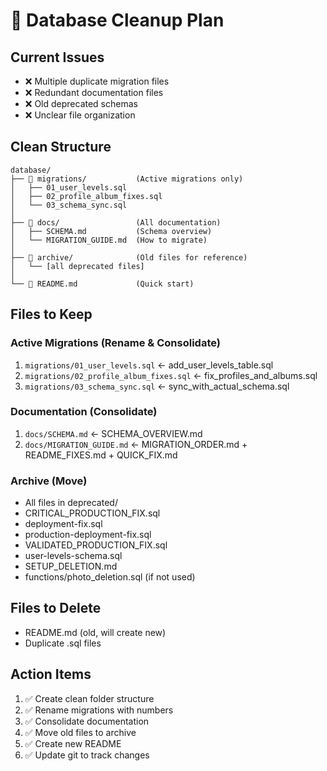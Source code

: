 # 🧹 Database Cleanup Plan

## Current Issues
- ❌ Multiple duplicate migration files
- ❌ Redundant documentation files
- ❌ Old deprecated schemas
- ❌ Unclear file organization

## Clean Structure

```
database/
├── 📁 migrations/           (Active migrations only)
│   ├── 01_user_levels.sql
│   ├── 02_profile_album_fixes.sql
│   └── 03_schema_sync.sql
│
├── 📁 docs/                 (All documentation)
│   ├── SCHEMA.md           (Schema overview)
│   └── MIGRATION_GUIDE.md  (How to migrate)
│
├── 📁 archive/              (Old files for reference)
│   └── [all deprecated files]
│
└── 📄 README.md             (Quick start)
```

## Files to Keep

### Active Migrations (Rename & Consolidate)
1. `migrations/01_user_levels.sql` ← add_user_levels_table.sql
2. `migrations/02_profile_album_fixes.sql` ← fix_profiles_and_albums.sql
3. `migrations/03_schema_sync.sql` ← sync_with_actual_schema.sql

### Documentation (Consolidate)
1. `docs/SCHEMA.md` ← SCHEMA_OVERVIEW.md
2. `docs/MIGRATION_GUIDE.md` ← MIGRATION_ORDER.md + README_FIXES.md + QUICK_FIX.md

### Archive (Move)
- All files in deprecated/
- CRITICAL_PRODUCTION_FIX.sql
- deployment-fix.sql
- production-deployment-fix.sql
- VALIDATED_PRODUCTION_FIX.sql
- user-levels-schema.sql
- SETUP_DELETION.md
- functions/photo_deletion.sql (if not used)

## Files to Delete
- README.md (old, will create new)
- Duplicate .sql files

## Action Items
1. ✅ Create clean folder structure
2. ✅ Rename migrations with numbers
3. ✅ Consolidate documentation
4. ✅ Move old files to archive
5. ✅ Create new README
6. ✅ Update git to track changes
